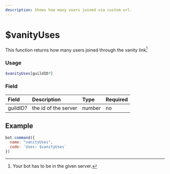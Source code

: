 ```yaml
---
description: Shows how many users joined via custom url.
---
```


# $vanityUses

This function returns how many users joined through the vanity link[^1]

### Usage

```php
$vanityUses[guildID?]
```

### Field

| Field | Description | Type | Required |
| :--- | :--- | :--- | :--- |
| guildID? | the id of the server | number | no |

## Example

```javascript
bot.command({
  name: "vanityUses",
  code: `Uses: $vanityUses`
})
```

[^1]: Your bot has to be in the given server.
